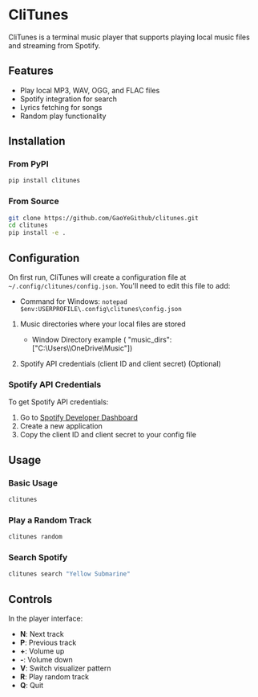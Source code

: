 # CliTunes

CliTunes is a terminal music player that supports playing local music files and streaming from Spotify.

## Features

- Play local MP3, WAV, OGG, and FLAC files
- Spotify integration for search
- Lyrics fetching for songs
- Random play functionality

## Installation

### From PyPI
```bash
pip install clitunes
```

### From Source
```bash
git clone https://github.com/GaoYeGithub/clitunes.git
cd clitunes
pip install -e .
```

## Configuration

On first run, CliTunes will create a configuration file at `~/.config/clitunes/config.json`. You'll need to edit this file to add:
- Command for Windows: `notepad $env:USERPROFILE\.config\clitunes\config.json`


1. Music directories where your local files are stored
    - Window Directory example (  "music_dirs": ["C:\\Users\\<profilename>\\OneDrive\\Music"])

2. Spotify API credentials (client ID and client secret) (Optional)



### Spotify API Credentials

To get Spotify API credentials:
1. Go to [Spotify Developer Dashboard](https://developer.spotify.com/dashboard/)
2. Create a new application
3. Copy the client ID and client secret to your config file

## Usage

### Basic Usage
```bash
clitunes
```

### Play a Random Track
```bash
clitunes random
```

### Search Spotify
```bash
clitunes search "Yellow Submarine"
```

## Controls

In the player interface:

- **N**: Next track
- **P**: Previous track
- **+**: Volume up
- **-**: Volume down
- **V**: Switch visualizer pattern
- **R**: Play random track
- **Q**: Quit
